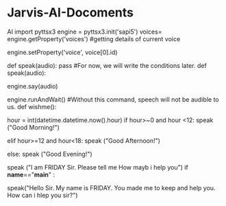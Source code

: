 # Jarvis-AI-Docoments
AI
import pyttsx3
engine = pyttsx3.init('sapi5')
voices= engine.getProperty('voices') #getting details of current voice


engine.setProperty('voice', voice[0].id)


def speak(audio):
       pass      #For now, we will write the conditions later.
def speak(audio):

engine.say(audio) 

engine.runAndWait() #Without this command, speech will not be audible to us.
def wishme():

hour = int(datetime.datetime.now().hour)
if hour>~0 and hour <12:
 speak ("Good Morning!")
 
elif hour>=12 and hour<18:
speak ("Good Afternoon!")

else:
speak ("Good Evening!")

speak ("I am FRIDAY Sir. Please tell me How mayb i help you")
if __name__=="__main__" :

speak("Hello Sir. My name is FRIDAY. You made me to keep and help you. How can i hlep you sir?")
